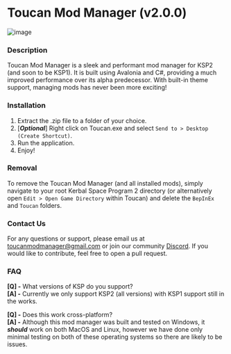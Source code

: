 # Toucan Mod Manager (v2.0.0)
![image](https://github.com/KSP2-Toucan/ToucanModManager/assets/1657477/29477bd6-3b96-45d3-8d3a-d8e6a95f0ff4)


### Description
Toucan Mod Manager is a sleek and performant mod manager for KSP2 (and soon to be KSP1). It is built using Avalonia and C#, providing a much improved performance over its alpha predecessor. With built-in theme support, managing mods has never been more exciting!


### Installation
1. Extract the .zip file to a folder of your choice.
2. [***Optional***] Right click on Toucan.exe and select `Send to > Desktop (Create Shortcut)`.
3. Run the application.
5. Enjoy!


### Removal
To remove the Toucan Mod Manager (and all installed mods), simply navigate to your root Kerbal Space Program 2 directory (or alternatively open `Edit > Open Game Directory` within Toucan) and delete the `BepInEx` and `Toucan` folders.


### Contact Us
For any questions or support, please email us at toucanmodmanager@gmail.com or join our community [Discord](https://discord.gg/E5rVwTZ7Up). If you would like to contribute, feel free to open a pull request.


### FAQ
**[Q] -** What versions of KSP do you support?
<br>
**[A] -** Currently we only support KSP2 (all versions) with KSP1 support still in the works.

**[Q] -** Does this work cross-platform?
<br>
**[A] -** Although this mod manager was built and tested on Windows, it ***should*** work on both MacOS and Linux, however we have done only minimal testing on both of these operating systems so there are likely to be issues.


